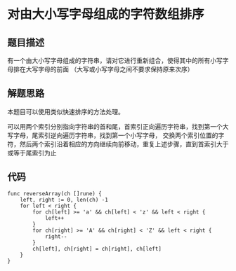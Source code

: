 # 对由大小写字母组成的字符数组排序
## 题目描述
有一个由大小写字母组成的字符串，请对它进行重新组合，使得其中的所有小写字母排在大写字母的前面
（大写或小写字母之间不要求保持原来次序）
## 解题思路
本题目可以使用类似快速排序的方法处理。

可以用两个索引分别指向字符串的首和尾，首索引正向遍历字符串，找到第一个大写字母，尾索引逆向遍历字符串，找到第一个小写字母，
交换两个索引位置的字符，然后两个索引沿着相应的方向继续向前移动，重复上述步骤，直到首索引大于或等于尾索引为止

## 代码
```golang
func reverseArray(ch []rune) {
	left, right := 0, len(ch) -1
	for left < right {
		for ch[left] >= 'a' && ch[left] < 'z' && left < right {
			left++
		}
		for ch[right] >= 'A' && ch[right] < 'Z' && left < right {
			right--
		}
		ch[left], ch[right] = ch[right], ch[left]
	}
}

```